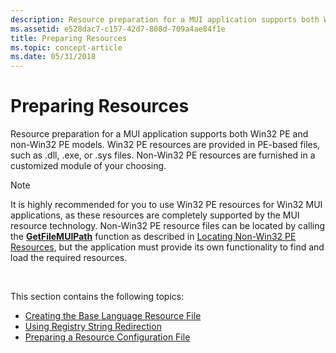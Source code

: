 ```yaml
---
description: Resource preparation for a MUI application supports both Win32 PE and non-Win32 PE models.
ms.assetid: e528dac7-c157-42d7-808d-709a4ae84f1e
title: Preparing Resources
ms.topic: concept-article
ms.date: 05/31/2018
---
```


# Preparing Resources

Resource preparation for a MUI application supports both Win32 PE and non-Win32 PE models. Win32 PE resources are provided in PE-based files, such as .dll, .exe, or .sys files. Non-Win32 PE resources are furnished in a customized module of your choosing.

> [!Note]  
> It is highly recommended for you to use Win32 PE resources for Win32 MUI applications, as these resources are completely supported by the MUI resource technology. Non-Win32 PE resource files can be located by calling the [**GetFileMUIPath**](/windows/desktop/api/Winnls/nf-winnls-getfilemuipath) function as described in [Locating Non-Win32 PE Resources](locating-non-win32-pe-resources.md), but the application must provide its own functionality to find and load the required resources.

 

This section contains the following topics:

-   [Creating the Base Language Resource File](creating-the-base-language-resource-file.md)
-   [Using Registry String Redirection](using-registry-string-redirection.md)
-   [Preparing a Resource Configuration File](preparing-a-resource-configuration-file.md)

 

 



